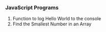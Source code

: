 ### JavaScript Programs

1. Function to log Hello World to the console
2. Find the Smallest Number in an Array